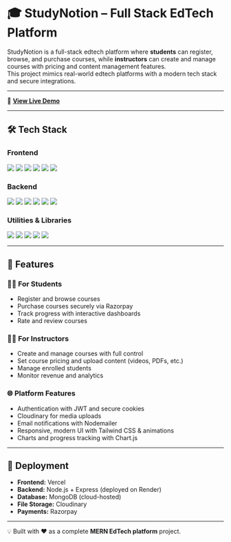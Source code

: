 # 🎓 StudyNotion – Full Stack EdTech Platform

StudyNotion is a full-stack edtech platform where **students** can register, browse, and purchase courses, while **instructors** can create and manage courses with pricing and content management features.  
This project mimics real-world edtech platforms with a modern tech stack and secure integrations.

---

🔗 **[View Live Demo](https://study-notion-sable-chi.vercel.app/)**

---

## 🛠️ Tech Stack

### Frontend

<p align="left">
  <img src="https://img.shields.io/badge/React-20232A?style=for-the-badge&logo=react&logoColor=61DAFB" />
  <img src="https://img.shields.io/badge/Redux_Toolkit-593D88?style=for-the-badge&logo=redux&logoColor=white" />
  <img src="https://img.shields.io/badge/React_Router-CA4245?style=for-the-badge&logo=react-router&logoColor=white" />
  <img src="https://img.shields.io/badge/Tailwind_CSS-38B2AC?style=for-the-badge&logo=tailwind-css&logoColor=white" />
  <img src="https://img.shields.io/badge/Chart.js-F5788D?style=for-the-badge&logo=chartdotjs&logoColor=white" />
  <img src="https://img.shields.io/badge/Swiper-6332F6?style=for-the-badge&logo=swiper&logoColor=white" />
</p>

### Backend

<p align="left">
  <img src="https://img.shields.io/badge/Node.js-339933?style=for-the-badge&logo=node.js&logoColor=white" />
  <img src="https://img.shields.io/badge/Express.js-000000?style=for-the-badge&logo=express&logoColor=white" />
  <img src="https://img.shields.io/badge/MongoDB-4EA94B?style=for-the-badge&logo=mongodb&logoColor=white" />
  <img src="https://img.shields.io/badge/Cloudinary-3448C5?style=for-the-badge&logo=cloudinary&logoColor=white" />
  <img src="https://img.shields.io/badge/NodeMailer-007ACC?style=for-the-badge&logo=maildotru&logoColor=white" />
  <img src="https://img.shields.io/badge/Razorpay-02042B?style=for-the-badge&logo=razorpay&logoColor=white" />
</p>

### Utilities & Libraries

<p align="left">
  <img src="https://img.shields.io/badge/JSON_Web_Tokens-000000?style=for-the-badge&logo=jsonwebtokens&logoColor=white" />
  <img src="https://img.shields.io/badge/Bcrypt-3383C2?style=for-the-badge&logo=keepassxc&logoColor=white" />
  <img src="https://img.shields.io/badge/Axios-5A29E4?style=for-the-badge&logo=axios&logoColor=white" />
  <img src="https://img.shields.io/badge/React_Hook_Form-EC5990?style=for-the-badge&logo=reacthookform&logoColor=white" />
  <img src="https://img.shields.io/badge/React_Hot_Toast-FFCC00?style=for-the-badge&logo=android&logoColor=black" />
</p>

---

## 📁 Features

### 👩‍🎓 For Students

- Register and browse courses
- Purchase courses securely via Razorpay
- Track progress with interactive dashboards
- Rate and review courses

### 👨‍🏫 For Instructors

- Create and manage courses with full control
- Set course pricing and upload content (videos, PDFs, etc.)
- Manage enrolled students
- Monitor revenue and analytics

### 🌐 Platform Features

- Authentication with JWT and secure cookies
- Cloudinary for media uploads
- Email notifications with Nodemailer
- Responsive, modern UI with Tailwind CSS & animations
- Charts and progress tracking with Chart.js

---

## 🚀 Deployment

- **Frontend:** Vercel
- **Backend:** Node.js + Express (deployed on Render)
- **Database:** MongoDB (cloud-hosted)
- **File Storage:** Cloudinary
- **Payments:** Razorpay

---

💡 Built with ❤️ as a complete **MERN EdTech platform** project.
